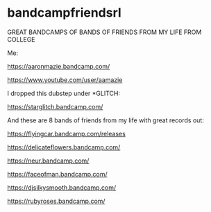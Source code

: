 # bandcampfriendsrl

GREAT BANDCAMPS OF BANDS OF FRIENDS FROM MY LIFE FROM COLLEGE

Me:

https://aaronmazie.bandcamp.com/

https://www.youtube.com/user/aamazie

I dropped this dubstep under *GLITCH:

https://starglitch.bandcamp.com/

And these are 8 bands of friends from my life with great records out:

https://flyingcar.bandcamp.com/releases

https://delicateflowers.bandcamp.com/

https://neur.bandcamp.com/

https://faceofman.bandcamp.com/

https://djsilkysmooth.bandcamp.com/

https://rubyroses.bandcamp.com/
